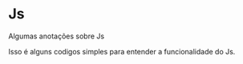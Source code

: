 # Js
Algumas anotações sobre Js

Isso é alguns codigos simples para entender a funcionalidade do Js.
